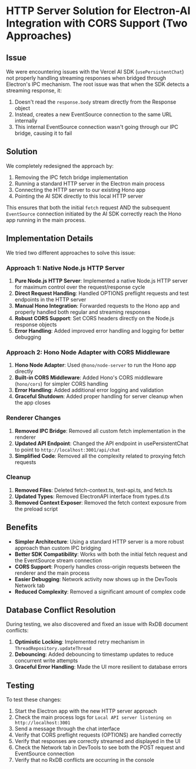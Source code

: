 # HTTP Server Solution for Electron-AI Integration with CORS Support (Two Approaches)

## Issue

We were encountering issues with the Vercel AI SDK (`usePersistentChat`) not properly handling streaming responses when bridged through Electron's IPC mechanism. The root issue was that when the SDK detects a streaming response, it:

1. Doesn't read the `response.body` stream directly from the Response object
2. Instead, creates a new EventSource connection to the same URL internally
3. This internal EventSource connection wasn't going through our IPC bridge, causing it to fail

## Solution

We completely redesigned the approach by:

1. Removing the IPC fetch bridge implementation
2. Running a standard HTTP server in the Electron main process
3. Connecting the HTTP server to our existing Hono app
4. Pointing the AI SDK directly to this local HTTP server

This ensures that both the initial `fetch` request AND the subsequent `EventSource` connection initiated by the AI SDK correctly reach the Hono app running in the main process.

## Implementation Details

We tried two different approaches to solve this issue:

### Approach 1: Native Node.js HTTP Server

1. **Pure Node.js HTTP Server**: Implemented a native Node.js HTTP server for maximum control over the request/response cycle
2. **Direct Request Handling**: Handled OPTIONS preflight requests and test endpoints in the HTTP server
3. **Manual Hono Integration**: Forwarded requests to the Hono app and properly handled both regular and streaming responses
4. **Robust CORS Support**: Set CORS headers directly on the Node.js response objects
5. **Error Handling**: Added improved error handling and logging for better debugging

### Approach 2: Hono Node Adapter with CORS Middleware

1. **Hono Node Adapter**: Used `@hono/node-server` to run the Hono app directly
2. **Built-in CORS Middleware**: Added Hono's CORS middleware (`hono/cors`) for simpler CORS handling
3. **Error Handling**: Added additional error logging and validation
4. **Graceful Shutdown**: Added proper handling for server cleanup when the app closes

### Renderer Changes

1. **Removed IPC Bridge**: Removed all custom fetch implementation in the renderer
2. **Updated API Endpoint**: Changed the API endpoint in usePersistentChat to point to `http://localhost:3001/api/chat`
3. **Simplified Code**: Removed all the complexity related to proxying fetch requests

### Cleanup

1. **Removed Files**: Deleted fetch-context.ts, test-api.ts, and fetch.ts
2. **Updated Types**: Removed ElectronAPI interface from types.d.ts
3. **Removed Context Exposer**: Removed the fetch context exposure from the preload script

## Benefits

- **Simpler Architecture**: Using a standard HTTP server is a more robust approach than custom IPC bridging
- **Better SDK Compatibility**: Works with both the initial fetch request and the EventSource stream connection
- **CORS Support**: Properly handles cross-origin requests between the renderer and the main process
- **Easier Debugging**: Network activity now shows up in the DevTools Network tab
- **Reduced Complexity**: Removed a significant amount of complex code

## Database Conflict Resolution

During testing, we also discovered and fixed an issue with RxDB document conflicts:

1. **Optimistic Locking**: Implemented retry mechanism in `ThreadRepository.updateThread`
2. **Debouncing**: Added debouncing to timestamp updates to reduce concurrent write attempts
3. **Graceful Error Handling**: Made the UI more resilient to database errors

## Testing

To test these changes:
1. Start the Electron app with the new HTTP server approach
2. Check the main process logs for `Local API server listening on http://localhost:3001`
3. Send a message through the chat interface
4. Verify that CORS preflight requests (OPTIONS) are handled correctly
5. Verify that responses are correctly streamed and displayed in the UI
6. Check the Network tab in DevTools to see both the POST request and EventSource connection
7. Verify that no RxDB conflicts are occurring in the console
